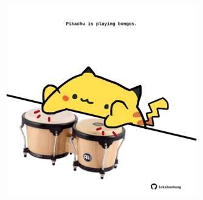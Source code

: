 <!-- built at 13/08/2023, 13:00:50 UTC -->
<p align="center">
  <img width="500" height="500" src="./ReadmeImage.svg">
</p>
